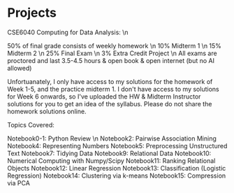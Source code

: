 # Projects

CSE6040 Computing for Data Analysis: \n

50% of final grade consists of weekly homework \n
10% Midterm 1 \n
15% Midterm 2 \n
25% Final Exam \n
3% Extra Credit Project \n
All exams are proctored and last 3.5-4.5 hours & open book & open internet (but no AI allowed)


Unfortuanately, I only have access to my solutions for the homework of Week 1-5, and the practice midterm 1. I don't have access to my solutions for Week 6 onwards, so I've uploaded the HW & Midterm Instructor solutions for you to get an idea of the syllabus. Please do not share the homework solutions online. 

Topics Covered:

Notebook0-1: Python Review \n
Notebook2: Pairwise Association Mining
Notebook4: Representing Numbers
Notebook5: Preprocessing Unstructured Text
Notebook7: Tidying Data
Notebook9: Relational Data
Notebook10: Numerical Computing with Numpy/Scipy
Notebook11: Ranking Relational Objects
Notebook12: Linear Regression
Notebook13: Classification (Logistic Regression)
Notebook14: Clustering via k-means
Notebook15: Compression via PCA
